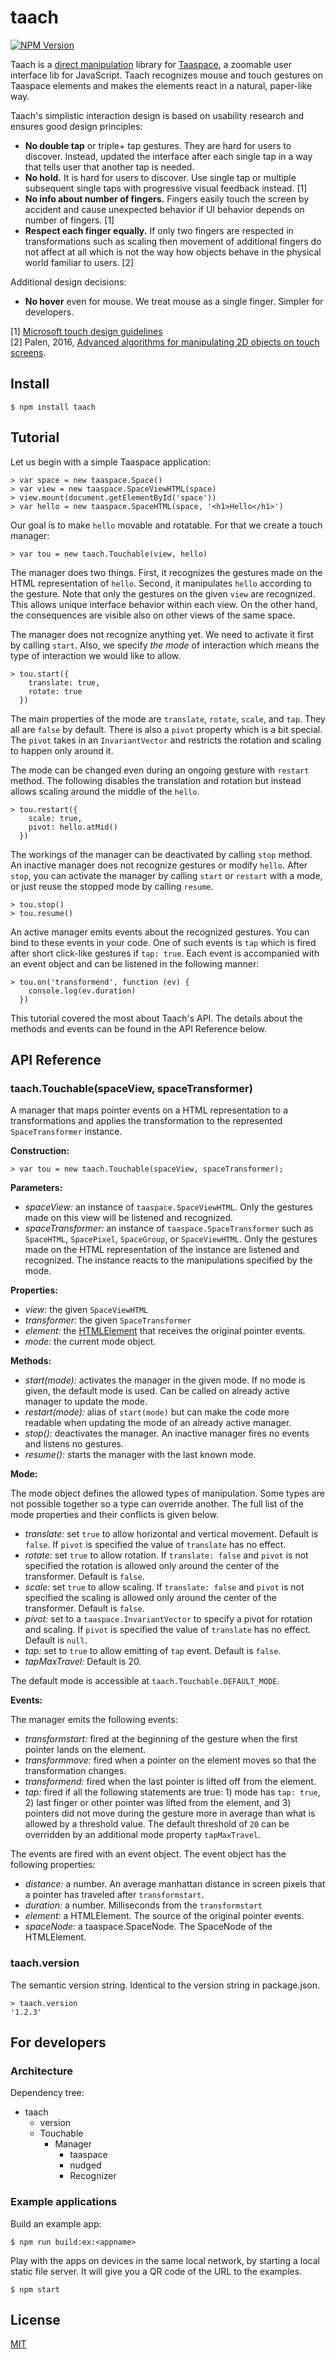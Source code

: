 # taach

[![NPM Version](https://badge.fury.io/js/taach.svg)](https://www.npmjs.com/package/taach)

Taach is a [direct manipulation](https://www.nngroup.com/articles/direct-manipulation/) library for [Taaspace](https://github.com/taataa/taaspace), a zoomable user interface lib for JavaScript. Taach recognizes mouse and touch gestures on Taaspace elements and makes the elements react in a natural, paper-like way.

Taach's simplistic interaction design is based on usability research and ensures good design principles:
- **No double tap** or triple+ tap gestures. They are hard for users to discover. Instead, updated the interface after each single tap in a way that tells user that another tap is needed.
- **No hold.** It is hard for users to discover. Use single tap or multiple subsequent single taps with progressive visual feedback instead. [1]
- **No info about number of fingers.** Fingers easily touch the screen by accident and cause unexpected behavior if UI behavior depends on number of fingers. [1]
- **Respect each finger equally.** If only two fingers are respected in transformations such as scaling then movement of additional fingers do not affect at all which is not the way how objects behave in the physical world familiar to users. [2]

Additional design decisions:
- **No hover** even for mouse. We treat mouse as a single finger. Simpler for developers.

[1] [Microsoft touch design guidelines](https://msdn.microsoft.com/en-us/windows/uwp/input-and-devices/guidelines-for-user-interaction)<br />
[2] Palen, 2016, [Advanced algorithms for manipulating 2D objects on touch screens](http://dspace.cc.tut.fi/dpub/handle/123456789/24173).



## Install

    $ npm install taach


## Tutorial

Let us begin with a simple Taaspace application:

    > var space = new taaspace.Space()
    > var view = new taaspace.SpaceViewHTML(space)
    > view.mount(document.getElementById('space'))
    > var hello = new taaspace.SpaceHTML(space, '<h1>Hello</h1>')

Our goal is to make `hello` movable and rotatable. For that we create a touch manager:

    > var tou = new taach.Touchable(view, hello)

The manager does two things. First, it recognizes the gestures made on the HTML representation of `hello`. Second, it manipulates `hello` according to the gesture. Note that only the gestures on the given `view` are recognized. This allows unique interface behavior within each view. On the other hand, the consequences are visible also on other views of the same space.

The manager does not recognize anything yet. We need to activate it first by calling `start`. Also, we specify *the mode* of interaction which means the type of interaction we would like to allow.

    > tou.start({
        translate: true,
        rotate: true
      })

The main properties of the mode are `translate`, `rotate`, `scale`, and `tap`. They all are `false` by default. There is also a `pivot` property which is a bit special. The `pivot` takes in an `InvariantVector` and restricts the rotation and scaling to happen only around it.

The mode can be changed even during an ongoing gesture with `restart` method. The following disables the translation and rotation but instead allows scaling around the middle of the `hello`.

    > tou.restart({
        scale: true,
        pivot: hello.atMid()
      })

The workings of the manager can be deactivated by calling `stop` method. An inactive manager does not recognize gestures or modify `hello`. After `stop`, you can activate the manager by calling `start` or `restart` with a mode, or just reuse the stopped mode by calling `resume`.

    > tou.stop()
    > tou.resume()

An active manager emits events about the recognized gestures. You can bind to these events in your code. One of such events is `tap` which is fired after short click-like gestures if `tap: true`. Each event is accompanied with an event object and can be listened in the following manner:

    > tou.on('transformend', function (ev) {
        console.log(ev.duration)
      })

This tutorial covered the most about Taach's API. The details about the methods and events can be found in the API Reference below.



## API Reference

### taach.Touchable(spaceView, spaceTransformer)

A manager that maps pointer events on a HTML representation to a transformations and applies the transformation to the represented `SpaceTransformer` instance.

**Construction:**

    > var tou = new taach.Touchable(spaceView, spaceTransformer);

**Parameters:**

- *spaceView:* an instance of `taaspace.SpaceViewHTML`. Only the gestures made on this view will be listened and recognized.
- *spaceTransformer:* an instance of `taaspace.SpaceTransformer` such as `SpaceHTML`, `SpacePixel`, `SpaceGroup`, or `SpaceViewHTML`. Only the gestures made on the HTML representation of the instance are listened and recognized. The instance reacts to the manipulations specified by the mode.

**Properties:**

- *view:* the given `SpaceViewHTML`
- *transformer:* the given `SpaceTransformer`
- *element:* the [HTMLElement](https://developer.mozilla.org/en/docs/Web/API/HTMLElement) that receives the original pointer events.
- *mode:* the current mode object.

**Methods:**

- *start(mode):* activates the manager in the given mode. If no mode is given, the default mode is used. Can be called on already active manager to update the mode.
- *restart(mode):* alias of `start(mode)` but can make the code more readable when updating the mode of an already active manager.
- *stop():* deactivates the manager. An inactive manager fires no events and listens no gestures.
- *resume():* starts the manager with the last known mode.

**Mode:**

The mode object defines the allowed types of manipulation. Some types are not possible together so a type can override another. The full list of the mode properties and their conflicts is given below.

- *translate:* set `true` to allow horizontal and vertical movement. Default is `false`. If `pivot` is specified the value of `translate` has no effect.
- *rotate:* set `true` to allow rotation. If `translate: false` and `pivot` is not specified the rotation is allowed only around the center of the transformer. Default is `false`.
- *scale:* set `true` to allow scaling. If `translate: false` and `pivot` is not specified the scaling is allowed only around the center of the transformer. Default is `false`.
- *pivot:* set to a `taaspace.InvariantVector` to specify a pivot for rotation and scaling. If `pivot` is specified the value of `translate` has no effect. Default is `null`.
- *tap:* set to `true` to allow emitting of `tap` event. Default is `false`.
- *tapMaxTravel:*  Default is 20.

The default mode is accessible at `taach.Touchable.DEFAULT_MODE`.

**Events:**

The manager emits the following events:

- *transformstart:* fired at the beginning of the gesture when the first pointer lands on the element.
- *transformmove:* fired when a pointer on the element moves so that the transformation changes.
- *transformend:* fired when the last pointer is lifted off from the element.
- *tap:* fired if all the following statements are true: 1) mode has `tap: true`, 2) last finger or other pointer was lifted from the element, and 3) pointers did not move during the gesture more in average than what is allowed by a threshold value. The default threshold of `20` can be overridden by an additional mode property `tapMaxTravel`.

The events are fired with an event object. The event object has the following properties:

- *distance:* a number. An average manhattan distance in screen pixels that a pointer has traveled after `transformstart`.
- *duration:* a number. Milliseconds from the `transformstart`
- *element:* a HTMLElement. The source of the original pointer events.
- *spaceNode:* a taaspace.SpaceNode. The SpaceNode of the HTMLElement.

### taach.version

The semantic version string. Identical to the version string in package.json.

    > taach.version
    '1.2.3'


## For developers

### Architecture

Dependency tree:

- taach
  - version
  - Touchable
    - Manager
      - taaspace
      - nudged
      - Recognizer


### Example applications

Build an example app:

    $ npm run build:ex:<appname>

Play with the apps on devices in the same local network, by starting a local static file server. It will give you a QR code of the URL to the examples.

    $ npm start

## License

[MIT](LICENSE)
